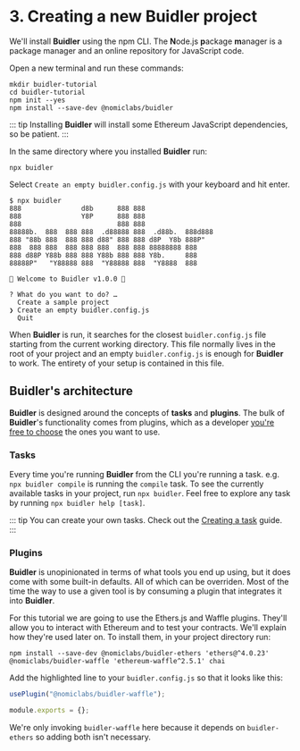 # 3. Creating a new Buidler project

We'll install **Buidler** using the npm CLI. The **N**ode.js **p**ackage **m**anager is a package manager and an online repository for JavaScript code.

Open a new terminal and run these commands:

```
mkdir buidler-tutorial 
cd buidler-tutorial 
npm init --yes 
npm install --save-dev @nomiclabs/buidler 
```

::: tip
Installing **Buidler** will install some Ethereum JavaScript dependencies, so be patient.
:::

In the same directory where you installed **Buidler** run:

```
npx buidler
```

Select `Create an empty buidler.config.js` with your keyboard and hit enter.


```{15}
$ npx buidler
888               d8b      888 888
888               Y8P      888 888
888                        888 888
88888b.  888  888 888  .d88888 888  .d88b.  888d888
888 "88b 888  888 888 d88" 888 888 d8P  Y8b 888P"
888  888 888  888 888 888  888 888 88888888 888
888 d88P Y88b 888 888 Y88b 888 888 Y8b.     888
88888P"   "Y88888 888  "Y88888 888  "Y8888  888

👷 Welcome to Buidler v1.0.0 👷‍‍

? What do you want to do? …
  Create a sample project
❯ Create an empty buidler.config.js
  Quit
```

When **Buidler** is run, it searches for the closest `buidler.config.js` file starting from the current working directory. This file normally lives in the root of your project and an empty `buidler.config.js` is enough for **Buidler** to work. The entirety of your setup is contained in this file.

## Buidler's architecture

**Buidler** is designed around the concepts of **tasks** and **plugins**. The bulk of **Buidler**'s functionality comes from plugins, which as a developer [you're free to choose](/plugins/) the ones you want to use. 

### Tasks
Every time you're running **Buidler** from the CLI you're running a task. e.g. `npx buidler compile` is running the `compile` task. To see the currently available tasks in your project, run `npx buidler`. Feel free to explore any task by running `npx buidler help [task]`. 

::: tip
You can create your own tasks. Check out the [Creating a task](/guides/create-task.md) guide.
:::

### Plugins
**Buidler** is unopinionated in terms of what tools you end up using, but it does come with some built-in defaults. All of which can be overriden. Most of the time the way to use a given tool is by consuming a plugin that integrates it into **Buidler**.

For this tutorial we are going to use the Ethers.js and Waffle plugins. They'll allow you to interact with Ethereum and to test your contracts. We'll explain how they're used later on. To install them, in your project directory run:

```
npm install --save-dev @nomiclabs/buidler-ethers 'ethers@^4.0.23' @nomiclabs/buidler-waffle 'ethereum-waffle^2.5.1' chai
```

Add the highlighted line to your `buidler.config.js` so that it looks like this:

```js {1}
usePlugin("@nomiclabs/buidler-waffle");

module.exports = {};
```

We're only invoking `buidler-waffle` here because it depends on `buidler-ethers` so adding both isn't necessary.
